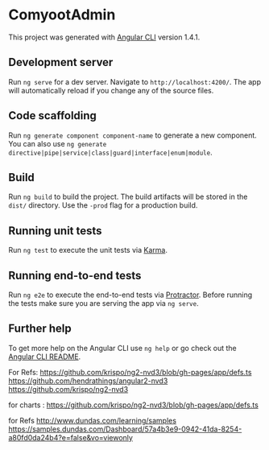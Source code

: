 # ComyootAdmin

This project was generated with [Angular CLI](https://github.com/angular/angular-cli) version 1.4.1.

## Development server

Run `ng serve` for a dev server. Navigate to `http://localhost:4200/`. The app will automatically reload if you change any of the source files.

## Code scaffolding

Run `ng generate component component-name` to generate a new component. You can also use `ng generate directive|pipe|service|class|guard|interface|enum|module`.

## Build

Run `ng build` to build the project. The build artifacts will be stored in the `dist/` directory. Use the `-prod` flag for a production build.

## Running unit tests

Run `ng test` to execute the unit tests via [Karma](https://karma-runner.github.io).

## Running end-to-end tests

Run `ng e2e` to execute the end-to-end tests via [Protractor](http://www.protractortest.org/).
Before running the tests make sure you are serving the app via `ng serve`.

## Further help

To get more help on the Angular CLI use `ng help` or go check out the [Angular CLI README](https://github.com/angular/angular-cli/blob/master/README.md).


For Refs:
https://github.com/krispo/ng2-nvd3/blob/gh-pages/app/defs.ts
https://github.com/hendrathings/angular2-nvd3
https://github.com/krispo/ng2-nvd3  

for charts : https://github.com/krispo/ng2-nvd3/blob/gh-pages/app/defs.ts

for Refs http://www.dundas.com/learning/samples
https://samples.dundas.com/Dashboard/57a4b3e9-0942-41da-8254-a80fd0da24b4?e=false&vo=viewonly
